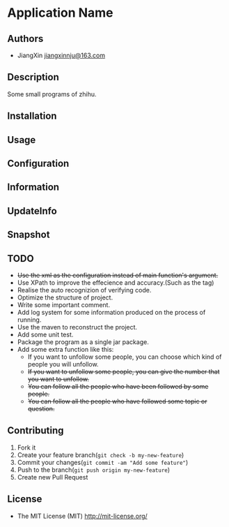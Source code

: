 # Application Name

## Authors

+ JiangXin jiangxinnju@163.com

## Description

Some small programs of zhihu.

## Installation


## Usage

## Configuration

## Information

## UpdateInfo

## Snapshot


## TODO

+ <strike>Use the xml as the configuration instead of main function's argument.</strike>
+ Use XPath to improve the effecience and accuracy.(Such as the <strong></strong> tag)
+ Realise the auto recognizion of verifying code.
+ Optimize the structure of project.
+ Write some important comment.
+ Add log system for some information produced on the process of running.
+ Use the maven to reconstruct the project.
+ Add some unit test.
+ Package the program as a single jar package.
+ Add some extra function like this:
    + If you want to unfollow some people, you can choose which kind of people you will unfollow.
    + <strike>If you want to unfollow some people, you can give the number that you want to unfollow.</strike>
    + <strike>You can follow all the people who have been followed by some people.</strike>
    + <strike>You can follow all the people who have followed some topic or question.</strike>

## Contributing

1. Fork it
2. Create your feature branch(`git check -b my-new-feature`)
3. Commit your changes(`git commit -am "Add some feature"`)
4. Push to the branch(`git push origin my-new-feature`)
5. Create new Pull Request

## License

+ The MIT License (MIT) http://mit-license.org/
